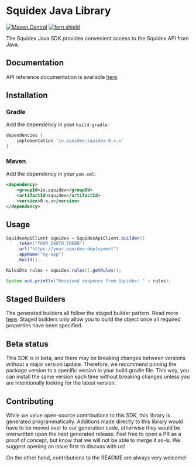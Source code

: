 # Squidex Java Library

[![Maven Central](https://img.shields.io/maven-central/v/io.squidex/squidex)](https://central.sonatype.com/artifact/io.squidex/squidex) 
[![fern shield](https://img.shields.io/badge/%F0%9F%8C%BF-SDK%20generated%20by%20Fern-brightgreen)](https://github.com/fern-api/fern)

The Squidex Java SDK provides convenient access to the Squidex API from Java. 

## Documentation

API reference documentation is available [here](https://cloud.squidex.io/api/docs).

## Installation

### Gradle

Add the dependency in your `build.gradle`:

```groovy
dependencies {
    implementation 'io.squidex:squidex:0.x.x'
}
```

### Maven

Add the dependency in your `pom.xml`:

```xml
<dependency>
    <groupId>io.squidex</groupId>
    <artifactId>squidex</artifactId>
    <version>0.x.x</version>
</dependency>
```

## Usage

```java
SquidexApiClient squidex = SquidexApiClient.builder()
    .token("YOUR_OAUTH_TOKEN")
    .url("https://your.squidex-deployment")
    .appName("my-app")
    .build();

RulesDto rules = squidex.rules().getRules();

System.out.println("Received response from Squidex: " + rules);
```

## Staged Builders
The generated builders all follow the staged builder pattern. Read more [here](https://immutables.github.io/immutable.html#staged-builder). 
Staged builders only allow you to build the object once all required properties have been specified. 

## Beta status

This SDK is in beta, and there may be breaking changes between versions without a major version update. 
Therefore, we recommend pinning the package version to a specific version in your build.gradle file. 
This way, you can install the same version each time without breaking changes unless you are intentionally 
looking for the latest version.

## Contributing

While we value open-source contributions to this SDK, this library is generated programmatically.
Additions made directly to this library would have to be moved over to our generation code, otherwise 
they would be overwritten upon the next generated release. Feel free to open a PR as a proof of concept, 
but know that we will not be able to merge it as-is. We suggest opening an issue first to discuss with us!

On the other hand, contributions to the README are always very welcome!
